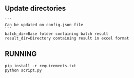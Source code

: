 ## Update directories
    ```
    Can be updated on config.json file
    ```
    batch_dir=Base folder containing batch result
    result_dir=Directory containing result in excel format
## RUNNING
    pip install -r requirements.txt
    python script.py